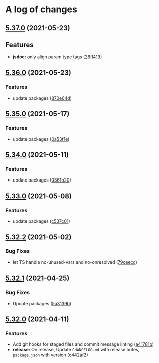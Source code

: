 # A log of changes

## [5.37.0](https://github.com/asd-xiv/eslint-config/compare/v5.36.0...v5.37.0) (2021-05-23)

## Features

* **jsdoc:** only align param type tags ([26ff419](https://github.com/asd-xiv/eslint-config/commit/26ff419f1bf95a41650adfefdc1a288d619c9cf9))

## [5.36.0](https://github.com/asd-xiv/eslint-config/compare/v5.35.0...v5.36.0) (2021-05-23)

### Features

* update packages ([870e64d](https://github.com/asd-xiv/eslint-config/commit/870e64d5f3cdfd3ce3b0e4f4ba8f32b4e9e99887))

## [5.35.0](https://github.com/asd-xiv/eslint-config/compare/v5.34.0...v5.35.0) (2021-05-17)

### Features

* update packages ([0a53f1e](https://github.com/asd-xiv/eslint-config/commit/0a53f1e4d3627bbfe13dea6974ae7f8e5ca97c13))

## [5.34.0](https://github.com/asd-xiv/eslint-config/compare/v5.33.0...v5.34.0) (2021-05-11)

### Features

* update packages ([0361b20](https://github.com/asd-xiv/eslint-config/commit/0361b20a1f5a241cd5c427fdda4349a263955b03))

## [5.33.0](https://github.com/asd-xiv/eslint-config/compare/v5.32.2...v5.33.0) (2021-05-08)

### Features

* update packages ([c537c01](https://github.com/asd-xiv/eslint-config/commit/c537c0180ba706465b6f35f857e193e6c4c75121))

## [5.32.2](https://github.com/asd-xiv/eslint-config/compare/v5.32.1...v5.32.2) (2021-05-02)

### Bug Fixes

* let TS handle no-unused-vars and no-onresolved ([79ceecc](https://github.com/asd-xiv/eslint-config/commit/79ceecc800ab31e0e21327ce56f9b58b4cc3ec51))

## [5.32.1](https://github.com/asd-xiv/eslint-config/compare/v5.32.0...v5.32.1) (2021-04-25)

### Bug Fixes

* Update packages ([5a3139b](https://github.com/asd-xiv/eslint-config/commit/5a3139b6e9df7889a4e23f9d0c3e4127d591fe42))

## [5.32.0](https://github.com/asd-xiv/eslint-config/compare/v5.31.0...v5.32.0) (2021-04-11)

### Features

* Add git hooks for staged files and commit message linting ([a41781b](https://github.com/asd-xiv/eslint-config/commit/a41781bfc9b7dd0fc04ae99c4cb3778d0738d32f))
* **release:** On release, Update `CHANGELOG.md` with release notes, `package.json` with version ([c442af2](https://github.com/asd-xiv/eslint-config/commit/c442af270e447e1431c4bcbd6a7f0d8f7ef0704e))
